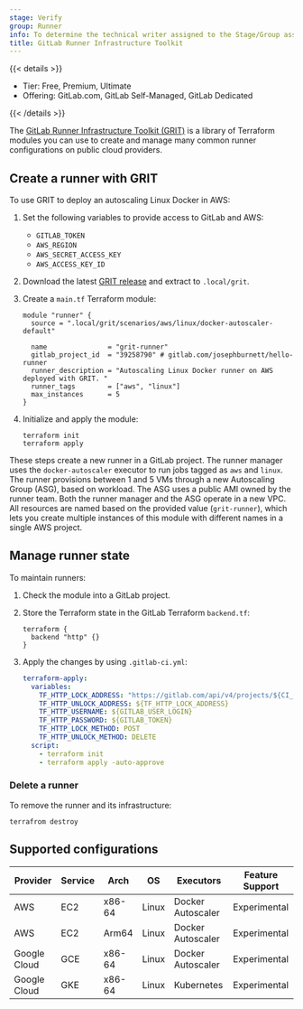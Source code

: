 ```yaml
---
stage: Verify
group: Runner
info: To determine the technical writer assigned to the Stage/Group associated with this page, see https://handbook.gitlab.com/handbook/product/ux/technical-writing/#assignments
title: GitLab Runner Infrastructure Toolkit
---
```


{{< details >}}

- Tier: Free, Premium, Ultimate
- Offering: GitLab.com, GitLab Self-Managed, GitLab Dedicated

{{< /details >}}

The [GitLab Runner Infrastructure Toolkit (GRIT)](https://gitlab.com/gitlab-org/ci-cd/runner-tools/grit) is a library of Terraform modules you can use to create and manage many common runner configurations on public cloud providers.

## Create a runner with GRIT

To use GRIT to deploy an autoscaling Linux Docker in AWS:

1. Set the following variables to provide access to GitLab and AWS:

   - `GITLAB_TOKEN`
   - `AWS_REGION`
   - `AWS_SECRET_ACCESS_KEY`
   - `AWS_ACCESS_KEY_ID`

1. Download the latest [GRIT release](https://gitlab.com/gitlab-org/ci-cd/runner-tools/grit/-/releases) and extract to `.local/grit`.
1. Create a `main.tf` Terraform module:

   ```hcl
   module "runner" {
     source = ".local/grit/scenarios/aws/linux/docker-autoscaler-default"

     name               = "grit-runner"
     gitlab_project_id  = "39258790" # gitlab.com/josephburnett/hello-runner
     runner_description = "Autoscaling Linux Docker runner on AWS deployed with GRIT. "
     runner_tags        = ["aws", "linux"]
     max_instances      = 5
   }
   ```

1. Initialize and apply the module:

   ```plaintext
   terraform init
   terraform apply
   ```

These steps create a new runner in a GitLab project. The runner manager uses the `docker-autoscaler`
executor to run jobs tagged as `aws` and `linux`. The runner provisions between 1 and 5 VMs through
a new Autoscaling Group (ASG), based on workload. The ASG uses a public AMI owned by the runner team.
Both the runner manager and the ASG operate in a new VPC. All resources are named based on the provided
value (`grit-runner`), which lets you create multiple instances of this module with different names in
a single AWS project.

## Manage runner state

To maintain runners:

1. Check the module into a GitLab project.
1. Store the Terraform state in the GitLab Terraform `backend.tf`:

   ```hcl
   terraform {
     backend "http" {}
   }
   ```

1. Apply the changes by using `.gitlab-ci.yml`:

   ```yaml
   terraform-apply:
     variables:
       TF_HTTP_LOCK_ADDRESS: "https://gitlab.com/api/v4/projects/${CI_PROJECT_ID}/terraform/state/${NAME}/lock"
       TF_HTTP_UNLOCK_ADDRESS: ${TF_HTTP_LOCK_ADDRESS}
       TF_HTTP_USERNAME: ${GITLAB_USER_LOGIN}
       TF_HTTP_PASSWORD: ${GITLAB_TOKEN}
       TF_HTTP_LOCK_METHOD: POST
       TF_HTTP_UNLOCK_METHOD: DELETE
     script:
       - terraform init
       - terraform apply -auto-approve
   ```

### Delete a runner

To remove the runner and its infrastructure:

```plaintext
terrafrom destroy
```

## Supported configurations

| Provider     | Service | Arch   | OS    | Executors         | Feature Support |
| ------------ | ------- | ------ | ----- | ----------------- | --------------- |
| AWS          | EC2     | x86-64 | Linux | Docker Autoscaler | Experimental    |
| AWS          | EC2     | Arm64  | Linux | Docker Autoscaler | Experimental    |
| Google Cloud | GCE     | x86-64 | Linux | Docker Autoscaler | Experimental    |
| Google Cloud | GKE     | x86-64 | Linux | Kubernetes        | Experimental    |

